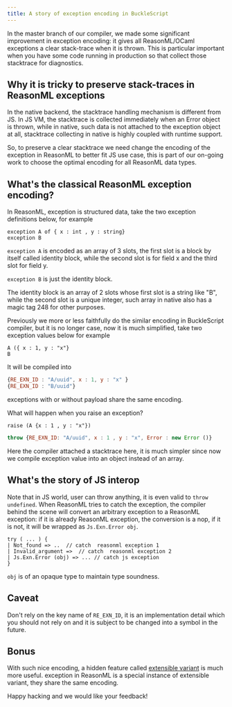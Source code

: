 ```yaml
---
title: A story of exception encoding in BuckleScript
---
```


In the master branch of our compiler, we made some significant improvement in exception encoding: it gives all ReasonML/OCaml exceptions a clear stack-trace when it is thrown. This is particular important when you have some code running in production so that collect those stacktrace for diagnostics.

## Why it is tricky to preserve stack-traces in ReasonML exceptions

In the native backend, the stacktrace handling mechanism is different from JS. In JS VM, the stacktrace is collected immediately when an Error object is thrown, while in native, such data is not attached to the exception object at all, stacktrace collecting in native is highly coupled with runtime support. 

So, to preserve a clear stacktrace we need change the encoding of the exception in ReasonML to better fit JS use case, this is part of our on-going work to choose the optimal encoding for all ReasonML data types.

## What's the classical ReasonML exception encoding?

In ReasonML, exception is structured data, take the two exception definitions below, for example

```reasonml
exception A of { x : int , y : string}
exception B
```

`exception A` is encoded as an array of 3 slots, the first slot is a block by itself called identity block, while the second slot is for field x and the third slot for field y.

`exception B` is just the identity block.

The identity block is an array of 2 slots whose first slot is a string like "B", while the second slot is a unique integer, such array in native also has a magic tag 248 for other purposes.

Previously we more or less faithfully do the similar encoding in BuckleScript compiler, but it is no longer case,  now it is much simplified, take two exception values below for example

```reasonml
A ({ x : 1, y : "x"}
B
```

It will be compiled into

```js
{RE_EXN_ID : "A/uuid", x : 1, y : "x" }
{RE_EXN_ID : "B/uuid"}
```
exceptions with or without payload share the same encoding.

What will happen when you raise an exception?

```reasonml
raise (A {x : 1 , y : "x"})
````


```js
throw {RE_EXN_ID: "A/uuid", x : 1 , y : "x", Error : new Error ()}
```

Here the compiler attached a stacktrace here, it is much simpler since now we compile exception value into an object instead of an array.

## What's the story of JS interop

Note that in JS world, user can throw anything, it is even valid to `throw undefined`. When ReasonML tries to catch the exception, the compiler behind the scene will convert an arbitrary exception to a ReasonML exception: if it is already ReasonML exception, the conversion is a nop, if it is not, it will be wrapped as `Js.Exn.Error obj`.

```reasonml
try ( ... ) {
| Not_found => ..  // catch  reasonml exception 1 
| Invalid_argument =>  // catch  reasonml exception 2
| Js.Exn.Error (obj) => ... // catch js exception
}
```

`obj` is of an opaque type to maintain type soundness.

## Caveat

Don't rely on the key name of `RE_EXN_ID`, it is an implementation detail which you should not rely on and it is subject to be changed into a symbol in the future.

## Bonus

With such nice encoding, a hidden feature called [extensible variant](https://caml.inria.fr/pub/docs/manual-ocaml/extensiblevariants.html) is much more useful. exception in ReasonML is a special instance of extensible variant, they share the same encoding.

Happy hacking and we would like your feedback!
